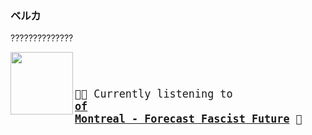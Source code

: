 ### ベルカ
??????????????
<big>
    <pre>
<img align="left" width="100" height="100" src="https:&#x2F;&#x2F;lastfm.freetls.fastly.net&#x2F;i&#x2F;u&#x2F;174s&#x2F;59ddecf660568ce8b4a776c49de95c09.jpg">
&#9;&#9;<p>🎵🎶 Currently listening to <b><a href="https://www.youtube.com/results?search_query=of+Montreal+Forecast+Fascist+Future" target="_blank">of Montreal - Forecast Fascist Future</a> 🔗</b></p>
</pre></big>